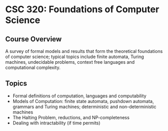 # CSC 320: Foundations of Computer Science

## Course Overview
A survey of formal models and results that form the theoretical foundations of computer science; 
typical topics include finite automata, Turing machines, undecidable problems, context free languages and computational complexity.

## Topics
- Formal definitions of computation, languages and computability
- Models of Computation: finite state automata, pushdown automata, grammars and Turing machines; deterministic and non-deterministic machines
- The Halting Problem, reductions, and NP-completeness
- Dealing with intractability (if time permits)


